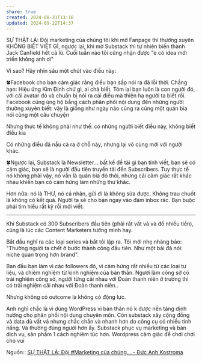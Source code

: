 ```yaml
---
share: true
created: 2024-08-31T13:18
updated: 2024-09-22T14:37
---
```

SỰ THẬT LÀ: Đội marketing của chúng tôi khi mở Fanpage thì thường xuyên KHÔNG BIẾT VIẾT GÌ, ngược lại, khi mở Substack thì tự nhiên biến thành Jack Canfield hết cả lũ. Cuối tuần nào tôi cũng nhận được "e có idea mới triển không anh ơi"

Vì sao? Hãy nhìn sâu một chút vào điều này:

🍀Facebook cho bạn cảm giác rằng điều bạn sắp nói ra đã lỗi thời. Chẳng hạn: Hiệu ứng Kim Định chứ gì, ai chả biết. Tóm lại bạn luôn là con người đó, với cái avatar đó và chuẩn bị nói ra cái điều mà thiện hạ người ta biết rồi. Facebook cũng ủng hộ bằng cách phân phối nội dung đến những người thường xuyên biết: vậy là giống như ngày nào cũng ra cùng một quán bia nói cùng một câu chuyện

Nhưng thực tế không phải như thế: có những người biết điều này, không biết điều kia

Có những điều đã nẫu cả ra ở chỗ này, nhưng lại vô cùng mới với người khác.

🍀Ngược lại, Substack là Newsletter... bất kể đề tài gì bạn tính viết, bạn sẽ có cảm giác, bạn sẽ là người đầu tiên truyền tải đến Subscribers. Tuy thực tế nó không phải vậy, nó vẫn là quán bia đó thôi, nhưng cái cảm giác rất khác nhau khiến bạn có cảm hứng làm những thứ khác.

Hơn nữa: nó là THƯ, nó cá nhân, gửi đi là không sửa được. Không trau chuốt là không có kết quả. Người ta sẽ cho bạn ngay vào đám inbox rác. Bạn buộc phải tìm hiểu rất kỹ rồi mới viết.

-----

Khi Substack có 300 Subscribers đầu tiên (phải rất vất vả và đổ nhiều tiền), cũng là lúc các Content Marketers tưởng mình hay.

Bắt đầu nghĩ ra các loại series và bắt tôi lập ra. Tôi mới nhẹ nhàng bảo: "Thường người ta chết ở bước thành công đầu tiên. Như một bài đã nói: niche quan trọng hơn brand".

Ban đầu bạn làm vì các followers đó, vì cảm hứng rất nhiều từ các loại tư liệu, và chiêm nghiệm từ kinh nghiệm của bản thân. Người làm công sở có trải nghiệm công sở, người từng cãi nhau với Đoàn thanh niên ở trường thì có trải nghiệm cãi nhau với Đoàn thanh niên..

Nhưng không có outcome là không có động lực.


Anh nghĩ chắc là vì dùng WordPress vì bản thân nó k được nền tảng định hướng cho phân phối nội dung chuyên môn. Còn substack xây cộng đồng và data dù vất vả nhưng chắc chắn và nhanh hơn do công cụ có nhiều tính năng. Và thường đúng người hơn ấy. Substack phục vụ marketing và bán dịch vụ, sản phẩm 1 cách nghiêm túc hơn. Wordpress cảm giác để chơi chơi cho vui

Nguồn:: [SỰ THẬT LÀ: Đội #Marketing của chúng... - Đức Anh Kostroma](https://www.facebook.com/levubachduong/posts/pfbid02wuRNuZMvxQhinLPwXrZFszv3fFWsb2dtVZzy1Fk9kG14aSwv4rccCbiqepVdTZQl?comment_id=815529827445768&reply_comment_id=1178818033343623)